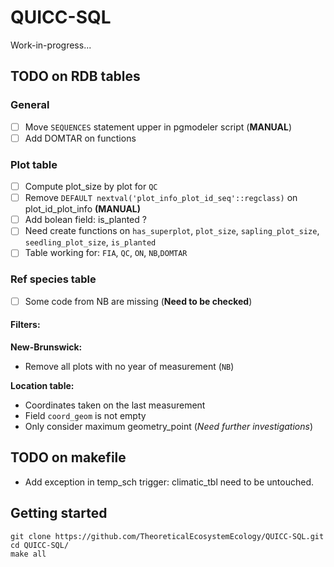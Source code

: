 QUICC-SQL
=========

Work-in-progress...

## TODO on RDB tables

### General

- [ ] Move `SEQUENCES` statement upper in pgmodeler script (**MANUAL**)
- [ ] Add DOMTAR on functions

### Plot table

- [ ] Compute plot_size by plot for `QC`
- [ ] Remove `DEFAULT nextval('plot_info_plot_id_seq'::regclass)` on plot_id_plot_info **(MANUAL)**
- [ ] Add bolean field: is_planted ?
- [ ] Need create functions on `has_superplot`, `plot_size`, `sapling_plot_size`, `seedling_plot_size`, `is_planted`
- [ ] Table working for: `FIA`, `QC`, `ON`, `NB`,`DOMTAR`

### Ref species table

- [ ] Some code from NB are missing (**Need to be checked**)

#### Filters:

**New-Brunswick:**

* Remove all plots with no year of measurement (`NB`)

**Location table:**

 * Coordinates taken on the last measurement
 * Field `coord_geom` is not empty
 * Only consider maximum geometry_point (*Need further investigations*)


## TODO on makefile

- Add exception in temp_sch trigger: climatic_tbl need to be untouched.

## Getting started

    git clone https://github.com/TheoreticalEcosystemEcology/QUICC-SQL.git
    cd QUICC-SQL/
    make all
